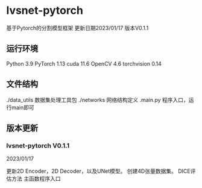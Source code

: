 # lvsnet-pytorch

基于Pytorch的分割模型框架
更新日期2023/01/17
版本V0.1.1

## 运行环境

Python 3.9
PyTorch 1.13
cuda 11.6
OpenCV 4.6
torchvision 0.14

## 文件结构
./data_utils 数据集处理工具包
./networks 网络结构定义
.main.py 程序入口，运行main即可

## 版本更新

### lvsnet-pytorch V0.1.1

2023/01/17

更新2D Encoder，2D Decoder，以及UNet模型。
创建4D张量数据集。
DICE评估方法
主函数程序入口
